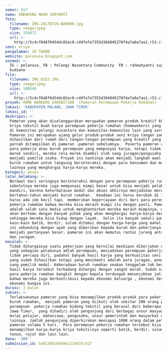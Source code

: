 ```yaml
---
nomor: 317
nama: ENDAHING NOOR SURYANTI
foto:
  filename: IMG-20170726-WA0098.jpg
  type: image/jpeg
  size: 159472
  url: >-
    http://5c4cf848f6454dc02ec8-c49fe7e7355d384845270f4a7a0a7aa1.r53.cf2.rackcdn.com/5146b229-209d-4833-8cc9-28c3e25c63ff/IMG-20170726-WA0098.jpg
seni: kriya
pengalaman: 10 TAHUN
website: pelanusa.blogspot.com
sosmed: >-
  IG : pelanusa_ FB : Pelangi Nusantara Community  FB : rahmahyanti sugeng
  budiono
file:
  filename: IMG_0323.JPG
  type: image/jpeg
  size: 180549
  url: >-
    http://5c4cf848f6454dc02ec8-c49fe7e7355d384845270f4a7a0a7aa1.r53.cf2.rackcdn.com/1aa321bb-a7e0-41db-975e-b30a409e2f75/IMG_0323.JPG
proyek: HOME WORKERS EXHIBITION  (Pameran Perempuan Pekerja Rumahan)
lokasi: 'KABUPATEN MALANG, JAWA TIMUR'
lokasi_id: ''
deskripsi: >-
  Pameran yang akan diselenggarakan merupakan pemaran produk kreatif khususnya
  kriya tekstil buah karya perempuan pekerja rumahan (homewokers) yang tergabung
  di komunitas pelangi nusantara dan komunitas-komunitas lain yang serupa.
  Pamaren ini merupakan ajang gelar produk-produk seni kriya tangan yang
  dihasilkan dari rumah dari tangan-tangan perempuan yang kreatif yang belum
  pernah ditampilkan di pameran -pameran sebelumnya.  Peserta pameran adalah
  para pekerja atau buruh perempuan yang mempunyai karya, tetapi tidak mempunyai
  merek sendiri, mereka rela merek diambil oleh sang juragan/pengusaha yang
  menjadi pemilik usaha. Proyek ini nantinya akan menjadi langkah awal para
  buruh rumahan untuk langsung berinteraksi dengan para konsumen dan masyarakat
  lainnya yang menghargai karya-karya mereka.
kategori: akses
latar_belakang: >-
  Berawal dari seringnya berinteraksi dengan para perempuan pekerja rumahan yang
  sebetulnya mereka juga mempunyai mimpi besar untuk bisa menjadi pelaku usaha
  mandiri, karena keterbatasan modal dan akses akhirnya menjadikan mereka
  bertahun-tahun menjadi buruh rumahan.  Keadaan ini harus berubah di Indonesia,
  harus ada ide kecil tapi  memberikan kepercayaan diri dari para perempuan
  pekerja rumahan bahwa mereka bisa meraih mimpi itu dengan pasti. Pameran
  adalah salah satu media untuk menghantarkan mereka maraih mimpinya, mereka
  akan bertemu dengan banyak pihak yang akan menghargai karya-karya mereka
  sehingga mereka bisa hidup dengan layak.  Selin itu banyak sekali pameran
  kain-kain batik, bordir, sulam ditemui dengan harga-harga yang mahal, apakah
  ini sebanding dengan upah yang diberikan kepada buruh dan pekerjanya ?? masih
  menjadi pertanyaan besar, pameran ini akan memutus rantai jurang antara buruh
  dan juragan. 
masalah: >-
  Tidak dihargainya suatu pekerjaan yang bernilai meskipun dikerjakan dirumah,
  yang sebagian pelakunya adlah perempuan, menjadikan perempuan pekerja rumahan
  tidak percaya diri, padahal banyak hasil karya yang berkualitas seni tinggi
  yang sudah dihasilkan tetapi yang menikmati adalah para juragan, pengusaha dan
  sang pemilik modal. Keberadaan buruh rumahan seakan tenggelam tak berdaya,
  hasil karya tersebut terkadang dihargai dengan sangat murah. Sudah saatnya
  para pekerja rumahan bangkit dengan kepala terdongak menunjukkan jati diri
  bahwa mereka juga berkontribusi kepada ekonomi keluarga , ekonomi desa dan
  ekonomi bangsa ini.
durasi: 3 bulan
sukses: >-
  Terlaksananya pameran yang bisa menampilkan produk-produk para pekerja dan
  buruh rumahan,  menjadi pameran yang diikuti oleh sekitar 200 orang para
  perempuan  pekerja rumahan bidang tekstil yang berasal dari beberapa kota di
  Jawa Timur,  yang dihadiri oleh pengunjung dari berbagai unsur masyarakat
  mulai pelajar, mahasiswa, pengusaha, unsur pemerintah dan masyarkat umum
  lainnya. Jumlah pengunjung diperkirakan mencapai 1000 orang dalam pelaksanaan
  pameran selama 5 hari.  Para perempuan pekerja rumahan tersebut bisa
  menampilkan karya-karya kriya tekstilnya seperti batik, bordir, sulam, perca,
  tenun, rajut dan lain lain.
dana: '300'
submission_id: 5a91305c04d9e121d475c417
---
```

